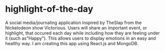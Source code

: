 # highlight-of-the-day
 A social media/journaling application inspired by TheSlap from the Nickelodeon show Victorious. Users will share an important event, or highlight, that occured each day while including how they are feeling under it (such as"Happy"). This allows users to display emotions in an easy and healthy way. I am creating this app using React.js and MongoDB.
